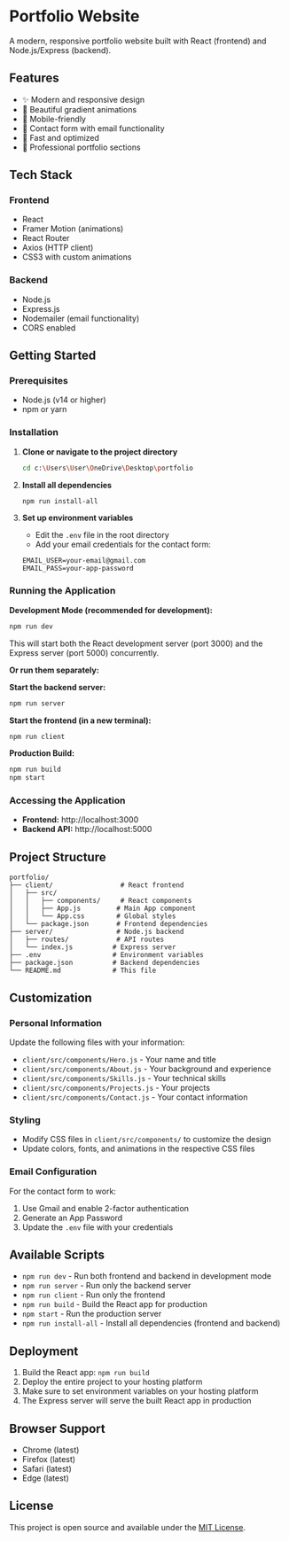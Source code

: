 # Portfolio Website

A modern, responsive portfolio website built with React (frontend) and Node.js/Express (backend).

## Features

- ✨ Modern and responsive design
- 🎨 Beautiful gradient animations
- 📱 Mobile-friendly
- 📧 Contact form with email functionality
- 🚀 Fast and optimized
- 💼 Professional portfolio sections

## Tech Stack

### Frontend
- React
- Framer Motion (animations)
- React Router
- Axios (HTTP client)
- CSS3 with custom animations

### Backend
- Node.js
- Express.js
- Nodemailer (email functionality)
- CORS enabled

## Getting Started

### Prerequisites
- Node.js (v14 or higher)
- npm or yarn

### Installation

1. **Clone or navigate to the project directory**
   ```bash
   cd c:\Users\User\OneDrive\Desktop\portfolio
   ```

2. **Install all dependencies**
   ```bash
   npm run install-all
   ```

3. **Set up environment variables**
   - Edit the `.env` file in the root directory
   - Add your email credentials for the contact form:
   ```
   EMAIL_USER=your-email@gmail.com
   EMAIL_PASS=your-app-password
   ```

### Running the Application

**Development Mode (recommended for development):**
```bash
npm run dev
```
This will start both the React development server (port 3000) and the Express server (port 5000) concurrently.

**Or run them separately:**

**Start the backend server:**
```bash
npm run server
```

**Start the frontend (in a new terminal):**
```bash
npm run client
```

**Production Build:**
```bash
npm run build
npm start
```

### Accessing the Application

- **Frontend:** http://localhost:3000
- **Backend API:** http://localhost:5000

## Project Structure

```
portfolio/
├── client/                 # React frontend
│   ├── src/
│   │   ├── components/     # React components
│   │   ├── App.js         # Main App component
│   │   └── App.css        # Global styles
│   └── package.json       # Frontend dependencies
├── server/                # Node.js backend
│   ├── routes/            # API routes
│   └── index.js          # Express server
├── .env                  # Environment variables
├── package.json          # Backend dependencies
└── README.md             # This file
```

## Customization

### Personal Information
Update the following files with your information:
- `client/src/components/Hero.js` - Your name and title
- `client/src/components/About.js` - Your background and experience
- `client/src/components/Skills.js` - Your technical skills
- `client/src/components/Projects.js` - Your projects
- `client/src/components/Contact.js` - Your contact information

### Styling
- Modify CSS files in `client/src/components/` to customize the design
- Update colors, fonts, and animations in the respective CSS files

### Email Configuration
For the contact form to work:
1. Use Gmail and enable 2-factor authentication
2. Generate an App Password
3. Update the `.env` file with your credentials

## Available Scripts

- `npm run dev` - Run both frontend and backend in development mode
- `npm run server` - Run only the backend server
- `npm run client` - Run only the frontend
- `npm run build` - Build the React app for production
- `npm start` - Run the production server
- `npm run install-all` - Install all dependencies (frontend and backend)

## Deployment

1. Build the React app: `npm run build`
2. Deploy the entire project to your hosting platform
3. Make sure to set environment variables on your hosting platform
4. The Express server will serve the built React app in production

## Browser Support

- Chrome (latest)
- Firefox (latest)
- Safari (latest)
- Edge (latest)

## License

This project is open source and available under the [MIT License](LICENSE).
